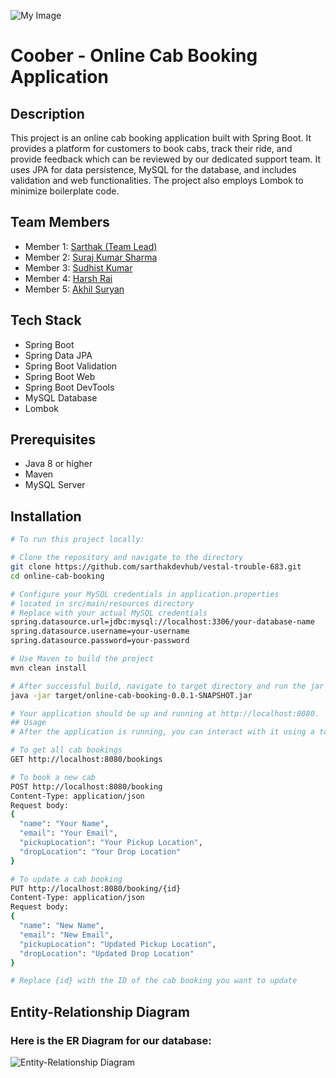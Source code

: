 ![My Image](images/cab.png)
# Coober - Online Cab Booking Application

## Description

This project is an online cab booking application built with Spring Boot. It provides a platform for customers to book cabs, track their ride, and provide feedback which can be reviewed by our dedicated support team. It uses JPA for data persistence, MySQL for the database, and includes validation and web functionalities. The project also employs Lombok to minimize boilerplate code.

## Team Members

- Member 1: [Sarthak (Team Lead)](https://github.com/sarthakdevhub)
- Member 2: [Suraj Kumar Sharma](https://github.com/geniusuraj)
- Member 3: [Sudhist Kumar](https://github.com/ersudhist)
- Member 4: [Harsh Rai](https://github.com/RHarsh0)
- Member 5: [Akhil Suryan](https://github.com/akhil368)

## Tech Stack

- Spring Boot
- Spring Data JPA
- Spring Boot Validation
- Spring Boot Web
- Spring Boot DevTools
- MySQL Database
- Lombok

## Prerequisites

- Java 8 or higher
- Maven
- MySQL Server

## Installation

```bash
# To run this project locally:

# Clone the repository and navigate to the directory
git clone https://github.com/sarthakdevhub/vestal-trouble-683.git
cd online-cab-booking

# Configure your MySQL credentials in application.properties
# located in src/main/resources directory
# Replace with your actual MySQL credentials
spring.datasource.url=jdbc:mysql://localhost:3306/your-database-name
spring.datasource.username=your-username
spring.datasource.password=your-password

# Use Maven to build the project
mvn clean install

# After successful build, navigate to target directory and run the jar file
java -jar target/online-cab-booking-0.0.1-SNAPSHOT.jar

# Your application should be up and running at http://localhost:8080.
## Usage
# After the application is running, you can interact with it using a tool like Postman to make HTTP requests.

# To get all cab bookings
GET http://localhost:8080/bookings

# To book a new cab
POST http://localhost:8080/booking
Content-Type: application/json
Request body:
{
  "name": "Your Name",
  "email": "Your Email",
  "pickupLocation": "Your Pickup Location",
  "dropLocation": "Your Drop Location"
}

# To update a cab booking
PUT http://localhost:8080/booking/{id}
Content-Type: application/json
Request body:
{
  "name": "New Name",
  "email": "New Email",
  "pickupLocation": "Updated Pickup Location",
  "dropLocation": "Updated Drop Location"
}

# Replace {id} with the ID of the cab booking you want to update
```
## Entity-Relationship Diagram
### Here is the ER Diagram for our database:
![Entity-Relationship Diagram](https://github.com/sarthakdevhub/vestal-trouble-683/blob/main/Back-End/E-R.png)

